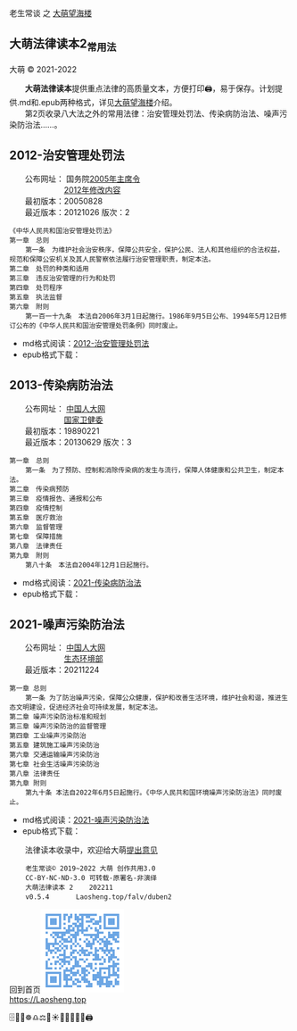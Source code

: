 老生常谈 之 [大萌望海楼](./)

大萌法律读本2<sub>常用法</sub>
----------------------------
大萌 © 2021-2022

　　**大萌法律读本**提供重点法律的高质量文本，方便打印🖨，易于保存。计划提供.md和.epub两种格式，详见[大萌望海楼](./)介绍。  
　　第2页收录八大法之外的常用法律：治安管理处罚法、传染病防治法、噪声污染防治法……。


2012-治安管理处罚法
------------------

　　公布网址： 国务院[2005年主席令](http://www.gov.cn/ziliao/flfg/2005-08/29/content_27130.htm)  
　　　　　　　[2012年修改内容](http://www.npc.gov.cn/npc/c12488/201210/348751bffb97490fa9a98daddf54fda4.shtml)  
　　最初版本：20050828  
　　最近版本：20121026	版次：2

	《中华人民共和国治安管理处罚法》
	第一章　总则
		第一条　为维护社会治安秩序，保障公共安全，保护公民、法人和其他组织的合法权益，规范和保障公安机关及其人民警察依法履行治安管理职责，制定本法。
	第二章　处罚的种类和适用
	第三章　违反治安管理的行为和处罚
	第四章　处罚程序
	第五章　执法监督
	第六章　附则
		第一百一十九条　本法自2006年3月1日起施行。1986年9月5日公布、1994年5月12日修订公布的《中华人民共和国治安管理处罚条例》同时废止。

+	md格式阅读：[2012-治安管理处罚法](duben/2012-治安管理处罚法)
+	epub格式下载：[]() 


2013-传染病防治法
----------------

　　公布网址： [中国人大网](http://www.npc.gov.cn/npc/c238/202001/099a493d03774811b058f0f0ece38078.shtml)  
　　　　　　　[国家卫健委](https://zwfw.nhc.gov.cn/kzx/zcfg/qt_247/201306/t20130629_1370.html)  
　　最初版本：19890221  
　　最近版本：20130629	版次：3

	第一章　总则
		第一条　为了预防、控制和消除传染病的发生与流行，保障人体健康和公共卫生，制定本法。
	第二章　传染病预防
	第三章　疫情报告、通报和公布
	第四章　疫情控制
	第五章　医疗救治
	第六章　监督管理
	第七章　保障措施
	第八章　法律责任
	第九章　附则
		第八十条　本法自2004年12月1日起施行。

+	md格式阅读：[2021-传染病防治法](duben/2013-传染病防治法)
+	epub格式下载：[]() 


2021-噪声污染防治法
------------------

　　公布网址： [中国人大网](http://www.npc.gov.cn/npc/c30834/202112/528c29567316465894e6bf6040c33a8c.shtml)  
　　　　　　　[生态环境部](https://www.mee.gov.cn/ywgz/fgbz/fl/202112/t20211225_965275.shtml)  
　　最近版本：20211224

	第一章 总则
		第一条 为了防治噪声污染，保障公众健康，保护和改善生活环境，维护社会和谐，推进生态文明建设，促进经济社会可持续发展，制定本法。
	第二章 噪声污染防治标准和规划
	第三章 噪声污染防治的监督管理
	第四章 工业噪声污染防治
	第五章 建筑施工噪声污染防治
	第六章 交通运输噪声污染防治
	第七章 社会生活噪声污染防治
	第八章 法律责任
	第九章 附则
		第九十条 本法自2022年6月5日起施行。《中华人民共和国环境噪声污染防治法》同时废止。

+	md格式阅读：[2021-噪声污染防治法](duben/2021-噪声污染防治法)
+	epub格式下载：[]() 


　　法律读本收录中，欢迎给大萌[提出意见](https://xoyondo.com/mb/JyVSHzf5y4nuVRi)


```
	老生常谈© 2019~2022 大萌 创作共用3.0
	CC-BY-NC-ND-3.0 可转载-原署名-非演绎
	大萌法律读本 2 	202211
	v0.5.4 　	Laosheng.top/falv/duben2
```
回到首页<a href=".." title="返回老生常谈首页"><img src="../indexQR-Blue.png" /></a>  
https://Laosheng.top  
<!-- Global site tag (gtag.js) - Google Analytics -->
<script async src="https://www.googletagmanager.com/gtag/js?id=UA-179794713-1"></script>
<script>  window.dataLayer = window.dataLayer || [];
  function gtag(){dataLayer.push(arguments);}
  gtag('js', new Date());  gtag('config', 'UA-179794713-1');
</script>

🗄️📃📑☸️♎⚖️🌅☀️📕📘📗📙📖🖨️
